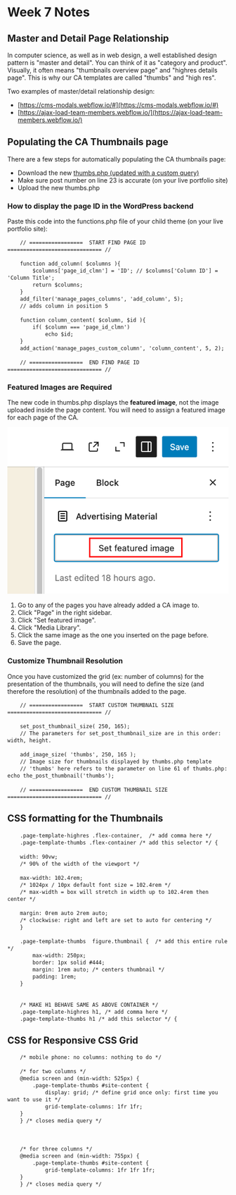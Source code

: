 # Week 7 Notes

## Master and Detail Page Relationship

In computer science, as well as in web design, a well established design pattern is "master and detail". You can think of it as "category and product". Visually, it often means "thumbnails overview page" and "highres details page". This is why our CA templates are called "thumbs" and "high res". 

Two examples of master/detail relationship design:

- [https://cms-modals.webflow.io/#](https://cms-modals.webflow.io/#)
- [https://ajax-load-team-members.webflow.io/](https://ajax-load-team-members.webflow.io/)


## Populating the CA Thumbnails page

There are a few steps for automatically populating the CA thumbnails page:

- Download the new [thumbs.php (updated with a custom query)](./week-7/thumbs.php)
- Make sure post number on line 23 is accurate (on your live portfolio site)
- Upload the new thumbs.php


### How to display the page ID in the WordPress backend

Paste this code into the functions.php file of your child theme (on your live portfolio site):

        // =================  START FIND PAGE ID ============================== //

        function add_column( $columns ){
            $columns['page_id_clmn'] = 'ID'; // $columns['Column ID'] = 'Column Title';
            return $columns;
        }
        add_filter('manage_pages_columns', 'add_column', 5);
        // adds column in position 5

        function column_content( $column, $id ){
            if( $column === 'page_id_clmn')
                echo $id;
        }
        add_action('manage_pages_custom_column', 'column_content', 5, 2);

        // =================  END FIND PAGE ID ============================== //


### Featured Images are Required

The new code in thumbs.php displays the **featured image**, not the image uploaded inside the page content. You will need to assign a featured image for each page of the CA.

![Set Featured Image in WordPress](./week-7/set-featured-image.png)

1. Go to any of the pages you have already added a CA image to.
2. Click "Page" in the right sidebar.
3. Click "Set featured image".
4. Click "Media Library".
5. Click the same image as the one you inserted on the page before.
6. Save the page.


### Customize Thumbnail Resolution

Once you have customized the grid (ex: number of columns) for the presentation of the thumbnails, you will need to define the size (and therefore the resolution) of the thumbnails added to the page.


        // =================  START CUSTOM THUMBNAIL SIZE ============================== //

        set_post_thumbnail_size( 250, 165);
        // The parameters for set_post_thumbnail_size are in this order: width, height.

        add_image_size( 'thumbs', 250, 165 );
        // Image size for thumbnails displayed by thumbs.php template
        // 'thumbs' here refers to the parameter on line 61 of thumbs.php: echo the_post_thumbnail('thumbs');

        // =================  END CUSTOM THUMBNAIL SIZE ============================== //


## CSS formatting for the Thumbnails

        .page-template-highres .flex-container,  /* add comma here */
        .page-template-thumbs .flex-container /* add this selector */ {

        width: 90vw;
        /* 90% of the width of the viewport */

        max-width: 102.4rem;
        /* 1024px / 10px default font size = 102.4rem */
        /* max-width = box will stretch in width up to 102.4rem then center */

        margin: 0rem auto 2rem auto;
        /* clockwise: right and left are set to auto for centering */
        }

        .page-template-thumbs  figure.thumbnail {  /* add this entire rule */
            max-width: 250px;
            border: 1px solid #444;
            margin: 1rem auto; /* centers thumbnail */
            padding: 1rem;
        }


        /* MAKE H1 BEHAVE SAME AS ABOVE CONTAINER */
        .page-template-highres h1, /* add comma here */
        .page-template-thumbs h1 /* add this selector */ {


   ## CSS for Responsive CSS Grid         

        /* mobile phone: no columns: nothing to do */

        /* for two columns */
        @media screen and (min-width: 525px) {
            .page-template-thumbs #site-content {
                display: grid; /* define grid once only: first time you want to use it */
                grid-template-columns: 1fr 1fr;
        }
        } /* closes media query */



        /* for three columns */
        @media screen and (min-width: 755px) {
            .page-template-thumbs #site-content {
                grid-template-columns: 1fr 1fr 1fr;
        }
        } /* closes media query */
